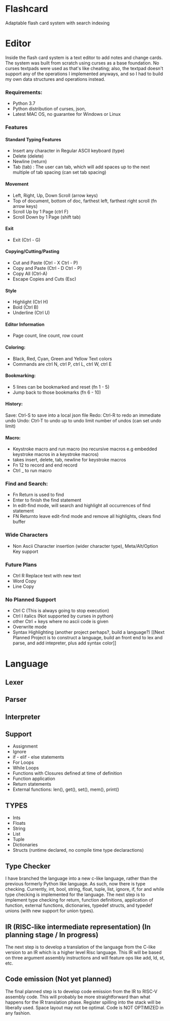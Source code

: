 # Flashcard
Adaptable flash card system with search indexing

# Editor
Inside the flash card system is a text editor to add notes and change cards. The system was built from scratch using
curses as a base foundation. No curses textpads were used as that's like cheating; also, the textpad doesn't support
any of the operations I implemented anyways, and so I had to build my own data structures and operations instead.

### Requirements:
- Python 3.7 
- Python distribution of curses, json, 
- Latest MAC OS, no guarantee for Windows or Linux

### Features
#### Standard Typing Features
- Insert any character in Regular ASCII keyboard (type)
- Delete (delete)
- Newline (return)
- Tab (tab) : The user can tab, which will add spaces up to the next multiple of tab spacing (can set tab spacing)

#### Movement
- Left, Right, Up, Down Scroll (arrow keys)
- Top of document, bottom of doc, farthest left, farthest right scroll (fn arrow keys)
- Scroll Up by 1 Page (ctrl F)
- Scroll Down by 1 Page (shift tab)

#### Exit
- Exit (Ctrl - G) 

#### Copying/Cutting/Pasting
- Cut and Paste (Ctrl - X Ctrl - P)
- Copy and Paste (Ctrl - D Ctrl - P)
- Copy All (Ctrl-A)
- Escape Copies and Cuts (Esc)

#### Style
- Highlight (Ctrl H)
- Bold (Ctrl B)
- Underline (Ctrl U)

#### Editor Information
- Page count, line count, row count

#### Coloring:
- Black, Red, Cyan, Green and Yellow Text colors
- Commands are ctrl N, ctrl P, ctrl L, ctrl W, ctrl E

#### Bookmarking:
- 5 lines can be bookmarked and reset (fn 1 - 5)
- Jump back to those bookmarks (fn 6 - 10)

#### History:
Save: Ctrl-S to save into a local json file
Redo: Ctrl-R to redo an immediate undo
Undo: Ctrl-T to undo up to undo limit number of undos (can set undo limit)

#### Macro:
- Keystroke macro and run macro (no recursive macros e.g embedded keystroke macros in a keystroke macros)
- takes insert, delete, tab, newline for keystroke macros
- Fn 12 to record and end record
- Ctrl _ to run macro

### Find and Search:
- Fn Return is used to find
- Enter to finish the find statement
- In edit-find mode, will search and highlight all occurrences of find statement
- FN Returnto leave edit-find mode and remove all highlights, clears find buffer

### Wide Characters
- Non Ascii Character insertion (wider character type), Meta/Alt/Option Key support 

### Future Plans
- Ctrl R Replace text with new text
- Word Copy
- Line Copy


### No Planned Support
- Ctrl C (This is always going to stop execution)
- Ctrl I italics (Not supported by curses in python)
- other Ctrl + keys where no ascii code is given
- Overwrite mode 
- Syntax Highlighting (another project perhaps?, build a language?) [[Next Planned Project is to construct a language, build an front end to lex and parse, and add intepreter, plus add syntax color]]

# Language

## Lexer
## Parser
## Interpreter

## Support
- Assignment
- Ignore
- if - elif - else statements
- For Loops
- While Loops
- Functions with Closures defined at time of definition
- Function application
- Return statements
- External functions: len(), get(), set(), mem(), print()

## TYPES
- Ints
- Floats
- String
- List
- Tuple
- Dictionaries
- Structs (runtime declared, no compile time type declaractions)

## Type Checker
I have branched the language into a new c-like language, rather than the previous formerly Python like language. As such, now there is type checking. Currently, int, bool, string, float, tuple, list, ignore, if, for and while type checking is implemented for the language. The next step is to implement type checking for return, function definitions, application of function, external functions, dictionaries, typedef structs, and typedef unions (with new support for union types). 

## IR (RISC-like intermediate representation) (In planning stage / In progress)
The next step is to develop a translation of the language from the C-like version to an IR which is a higher level Risc language. This IR will be based on three argument assembly instructions and will feature ops like add, ld, st, etc. 

## Code emission (Not yet planned)
The final planned step is to develop code emission from the IR to RISC-V assembly code. This will probably be more straightforward than what happens for the IR translation phase. Register spilling into the stack will be liberally used. Space layout may not be optimal. Code is NOT OPTIMIZED in any fashion.  

